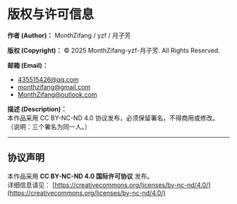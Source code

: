 # 版权与许可信息

**作者 (Author)：** MonthZifang / yzf / 月子芳  

**版权 (Copyright)：** © 2025 MonthZifang-yzf-月子芳. All Rights Reserved.  

**邮箱 (Email)：**  
- 435515426@qq.com  
- monthzifang@gmail.com  
- MonthZifang@outlook.com  

**描述 (Description)：**  
本作品采用 CC BY-NC-ND 4.0 协议发布，必须保留署名，不得商用或修改。  
（说明：三个署名为同一人。）

---

## 协议声明
本作品采用 **CC BY-NC-ND 4.0 国际许可协议** 发布。  
详细信息请见： [https://creativecommons.org/licenses/by-nc-nd/4.0/](https://creativecommons.org/licenses/by-nc-nd/4.0/)
